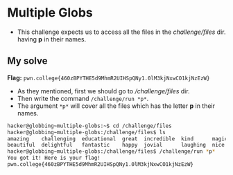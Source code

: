 # Multiple Globs
- This challenge expects us to access all the files in the *challenge/files* dir. having **p** in their names.

## My solve
**Flag:** `pwn.college{460zBPYTHE5d9MhmR2UIHSpQNy1.0lM3kjNxwCO1kjNzEzW}`

- As they mentioned, first we should go to */challenge/files* dir.
- Then write the command `/challenge/run *p*`.
-  The argument `*p*` will cover all the files which has the letter **p** in their names.
```bash
hacker@globbing~multiple-globs:~$ cd /challenge/files
hacker@globbing~multiple-globs:/challenge/files$ ls
amazing    challenging  educational  great  incredible  kind      magical  optimistic  queenly  splendid   uplifting   wonderful  youthful
beautiful  delightful   fantastic    happy  jovial      laughing  nice     pwning      radiant  thrilling  victorious  xenial     zesty
hacker@globbing~multiple-globs:/challenge/files$ /challenge/run *p*
You got it! Here is your flag!
pwn.college{460zBPYTHE5d9MhmR2UIHSpQNy1.0lM3kjNxwCO1kjNzEzW}
```


